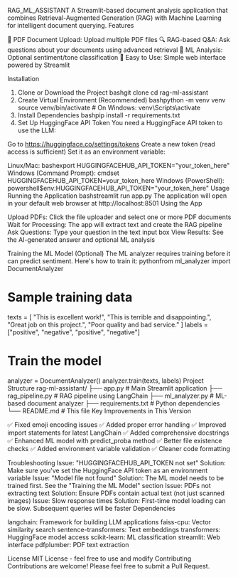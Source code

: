 RAG_ML_ASSISTANT
A Streamlit-based document analysis application that combines Retrieval-Augmented Generation (RAG) with Machine Learning for intelligent document querying.
Features

📄 PDF Document Upload: Upload multiple PDF files
🔍 RAG-based Q&A: Ask questions about your documents using advanced retrieval
🤖 ML Analysis: Optional sentiment/tone classification
🚀 Easy to Use: Simple web interface powered by Streamlit

Installation
1. Clone or Download the Project
bashgit clone <your-repo-url>
cd rag-ml-assistant
2. Create Virtual Environment (Recommended)
bashpython -m venv venv
source venv/bin/activate  # On Windows: venv\Scripts\activate
3. Install Dependencies
bashpip install -r requirements.txt
4. Set Up HuggingFace API Token
You need a HuggingFace API token to use the LLM:

Go to https://huggingface.co/settings/tokens
Create a new token (read access is sufficient)
Set it as an environment variable:

Linux/Mac:
bashexport HUGGINGFACEHUB_API_TOKEN="your_token_here"
Windows (Command Prompt):
cmdset HUGGINGFACEHUB_API_TOKEN=your_token_here
Windows (PowerShell):
powershell$env:HUGGINGFACEHUB_API_TOKEN="your_token_here"
Usage
Running the Application
bashstreamlit run app.py
The application will open in your default web browser at http://localhost:8501
Using the App

Upload PDFs: Click the file uploader and select one or more PDF documents
Wait for Processing: The app will extract text and create the RAG pipeline
Ask Questions: Type your question in the text input box
View Results: See the AI-generated answer and optional ML analysis

Training the ML Model (Optional)
The ML analyzer requires training before it can predict sentiment. Here's how to train it:
pythonfrom ml_analyzer import DocumentAnalyzer

# Sample training data
texts = [
    "This is excellent work!",
    "This is terrible and disappointing.",
    "Great job on this project.",
    "Poor quality and bad service."
]
labels = ["positive", "negative", "positive", "negative"]

# Train the model
analyzer = DocumentAnalyzer()
analyzer.train(texts, labels)
Project Structure
rag-ml-assistant/
├── app.py              # Main Streamlit application
├── rag_pipeline.py     # RAG pipeline using LangChain
├── ml_analyzer.py      # ML-based document analyzer
├── requirements.txt    # Python dependencies
└── README.md          # This file
Key Improvements in This Version

✅ Fixed emoji encoding issues
✅ Added proper error handling
✅ Improved import statements for latest LangChain
✅ Added comprehensive docstrings
✅ Enhanced ML model with predict_proba method
✅ Better file existence checks
✅ Added environment variable validation
✅ Cleaner code formatting

Troubleshooting
Issue: "HUGGINGFACEHUB_API_TOKEN not set"
Solution: Make sure you've set the HuggingFace API token as an environment variable
Issue: "Model file not found"
Solution: The ML model needs to be trained first. See the "Training the ML Model" section
Issue: PDFs not extracting text
Solution: Ensure PDFs contain actual text (not just scanned images)
Issue: Slow response times
Solution: First-time model loading can be slow. Subsequent queries will be faster
Dependencies

langchain: Framework for building LLM applications
faiss-cpu: Vector similarity search
sentence-transformers: Text embeddings
transformers: HuggingFace model access
scikit-learn: ML classification
streamlit: Web interface
pdfplumber: PDF text extraction

License
MIT License - feel free to use and modify
Contributing
Contributions are welcome! Please feel free to submit a Pull Request.